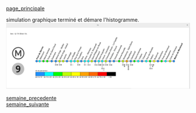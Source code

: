 [page_principale](https://are00dynamic-2018.github.io/RATP_Project/)  

simulation graphique terminé et démare l'histogramme.  
![capture d'écran](image/capture_simu.png)

[semaine_precedente](https://are00dynamic-2018.github.io/RATP_Project/sous_partie/semaine6)  
[semaine_suivante](https://are00dynamic-2018.github.io/RATP_Project/sous_partie/semaine8)
